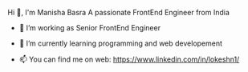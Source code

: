 Hi 👋, I'm Manisha Basra
A passionate FrontEnd Engineer from India

- 👀 I’m working as Senior FrontEnd Engineer
- 🌱 I’m currently learning programming and web developement
  
- 📫 You can find me on web: https://www.linkedin.com/in/lokeshn1/


